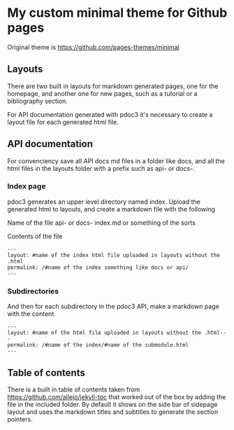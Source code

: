 # My custom minimal theme for Github pages

Original theme is https://github.com/pages-themes/minimal

## Layouts

There are two built in layouts for markdown generated pages, one for the homepage, and another one for new pages,
such as a tutorial or a bibliography section.

For API documentation generated with pdoc3 it's necessary to create a layout file for each generated html file.

## API documentation

For convenciency save all API docs md files in a folder like docs, and all the html files in the layouts folder
with a prefix such as api- or docs-.

### Index page

pdoc3 generates an upper level directory named index. Upload the generated html to layouts, and create a markdown
file with the following

Name of the file api- or docs- index.md or something of the sorts

Contents of the file

```
---
layout: #name of the index html file uploaded in layouts without the .html
permalink: /#name of the index something like docs or api/
---
```

### Subdirectories

And then for each subdirectory in the pdoc3 API, make a markdown page with the content

```
---
layout: #name of the html file uploaded in layouts without the .html---
permalink: /#name of the index/#name of the submodule.html
---
```

## Table of contents

There is a built in table of contents taken from https://github.com/allejo/jekyll-toc that worked out of the box by
adding the file in the included folder. By default it shows on the side bar of sidepage layout and uses the markdown
titles and subtitles to generate the section pointers.
